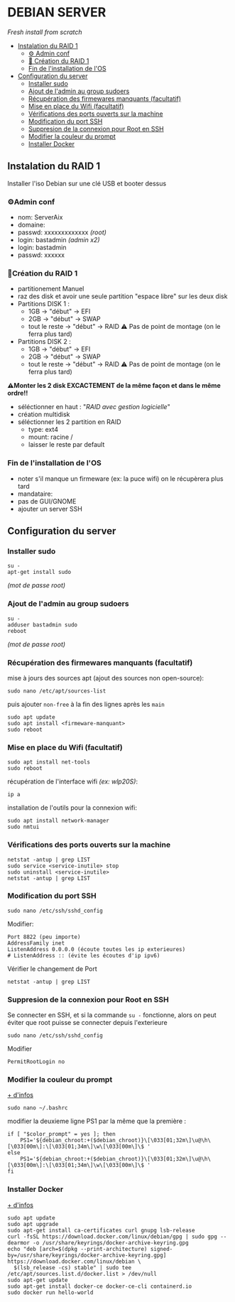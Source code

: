 # DEBIAN SERVER
*Fresh install from scratch*

- [Instalation du RAID 1](#instalation-du-raid-1)
    - [⚙️ Admin conf](#admin-conf)
    - [💾 Création du RAID 1](#création-du-raid-1)
    - [Fin de l'installation de l'OS](#fin-de-linstallation-de-los)
- [Configuration du server](#configuration-du-server)
    - [Installer sudo](#installer-sudo)
    - [Ajout de l'admin au group sudoers](#ajout-de-ladmin-au-group-sudoers)
    - [Récupération des firmewares manquants (facultatif)](#récupération-des-firmewares-manquants-facultatif)
    - [Mise en place du Wifi (facultatif)](#mise-en-place-du-wifi-facultatif)
    - [Vérifications des ports ouverts sur la machine](#vérifications-des-ports-ouvertssur-la-machine)
    - [Modification du port SSH](#modification-du-port-ssh)
    - [Suppresion de la connexion pour Root en SSH](#suppresion-de-la-connexion-pour-Root-en-ssh)
    - [Modifier la couleur du prompt](#modifier-la-couleur-du-prompt)
    - [Installer Docker](#installer-docker)

## Instalation du RAID 1
Installer l'iso Debian sur une clé USB et booter dessus

### ⚙️Admin conf
- nom: ServerAix
- domaine: 
- passwd: xxxxxxxxxxxxx *(root)*
- login: bastadmin *(admin x2)*
- login: bastadmin
- passwd: xxxxxx

### 💾Création du RAID 1
- partitionement Manuel
- raz des disk et avoir une seule partition "espace libre" sur les deux disk
- Partitions DISK 1 :
    - 1GB -> "début" -> EFI
    - 2GB -> "début" -> SWAP
    - tout le reste -> "début" -> RAID ⚠️ Pas de point de montage (on le ferra plus tard)
- Partitions DISK 2 :
    - 1GB -> "début" -> EFI
    - 2GB -> "début" -> SWAP
    - tout le reste -> "début" -> RAID ⚠️ Pas de point de montage (on le ferra plus tard)
    
**⚠️Monter les 2 disk EXCACTEMENT de la même façon  et dans le même ordre!!**
- séléctionner en haut : "*RAID avec gestion logicielle*"
- création multidisk
- séléctionner les 2 partition en RAID
    - type: ext4
    - mount: racine /
    - laisser le reste par default

### Fin de l'installation de l'OS
- noter s'il manque un firmeware (ex: la puce wifi) on le récupèrera plus tard *<firmeware-manquant>*
- mandataire:
- pas de GUI/GNOME
- ajouter un server SSH

## Configuration du server
### Installer sudo
```
su -
apt-get install sudo
```
*(mot de passe root)*

### Ajout de l'admin au group sudoers
```
su -
adduser bastadmin sudo
reboot
```
*(mot de passe root)*

### Récupération des firmewares manquants (facultatif)
mise à jours des sources apt (ajout des sources non open-source):
```
sudo nano /etc/apt/sources-list
```
puis ajouter `non-free` à la fin des lignes après les `main`
```
sudo apt update
sudo apt install <firmeware-manquant>
sudo reboot
```

### Mise en place du Wifi (facultatif)
```
sudo apt install net-tools
sudo reboot
```
récupération de l'interface wifi *(ex: wlp20S)*:
```
ip a
```
installation de l'outils pour la connexion wifi:
```
sudo apt install network-manager
sudo nmtui
```

### Vérifications des ports ouverts sur la machine
```
netstat -antup | grep LIST
sudo service <service-inutile> stop
sudo uninstall <service-inutile>
netstat -antup | grep LIST
```

### Modification du port SSH
```
sudo nano /etc/ssh/sshd_config
```
Modifier:
```
Port 8822 (peu importe)
AddressFamily inet
ListenAddress 0.0.0.0 (écoute toutes les ip exterieures)
# ListenAddress :: (évite les écoutes d'ip ipv6)
```
Vérifier le changement de Port
```
netstat -antup | grep LIST
```

### Suppresion de la connexion pour Root en SSH
Se connecter en SSH, et si la commande `su -` fonctionne, alors on peut éviter que root puisse se connecter depuis l'exterieure
```
sudo nano /etc/ssh/sshd_config
```
Modifier
```
PermitRootLogin no
```

### Modifier la couleur du prompt
[+ d'infos](https://www.howtogeek.com/307701/how-to-customize-and-colorize-your-bash-prompt/)
```
sudo nano ~/.bashrc
```
modifier la deuxieme ligne PS1 par la même que la première :
```
if [ "$color_prompt" = yes ]; then
    PS1='${debian_chroot:+($debian_chroot)}\[\033[01;32m\]\u@\h\[\033[00m\]:\[\033[01;34m\]\w\[\033[00m\]\$ '
else
    PS1='${debian_chroot:+($debian_chroot)}\[\033[01;32m\]\u@\h\[\033[00m\]:\[\033[01;34m\]\w\[\033[00m\]\$ '
fi
```


### Installer Docker
[+ d'infos](https://docs.docker.com/engine/install/debian/)
```
sudo apt update
sudo apt upgrade
sudo apt-get install ca-certificates curl gnupg lsb-release
curl -fsSL https://download.docker.com/linux/debian/gpg | sudo gpg --dearmor -o /usr/share/keyrings/docker-archive-keyring.gpg
echo "deb [arch=$(dpkg --print-architecture) signed-by=/usr/share/keyrings/docker-archive-keyring.gpg] https://download.docker.com/linux/debian \
  $(lsb_release -cs) stable" | sudo tee /etc/apt/sources.list.d/docker.list > /dev/null
sudo apt-get update
sudo apt-get install docker-ce docker-ce-cli containerd.io
sudo docker run hello-world
```


